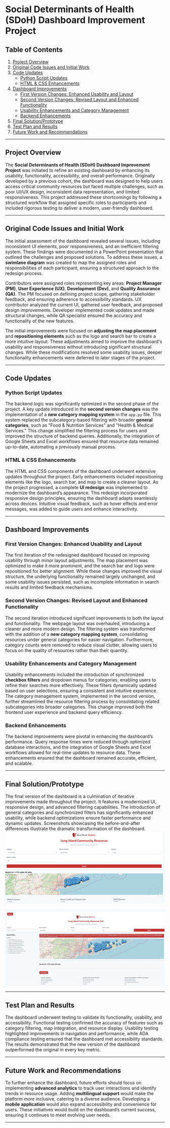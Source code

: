 # Social Determinants of Health (SDoH) Dashboard Improvement Project

## Table of Contents
1. [Project Overview](#project-overview)
2. [Original Code Issues and Initial Work](#original-code-issues-and-initial-work)
3. [Code Updates](#code-updates)
   - [Python Script Updates](#python-script-updates)
   - [HTML & CSS Enhancements](#html--css-enhancements)
4. [Dashboard Improvements](#dashboard-improvements)
   - [First Version Changes: Enhanced Usability and Layout](#first-version-changes-enhanced-usability-and-layout)
   - [Second Version Changes: Revised Layout and Enhanced Functionality](#second-version-changes-revised-layout-and-enhanced-functionality)
   - [Usability Enhancements and Category Management](#usability-enhancements-and-category-management)
   - [Backend Enhancements](#backend-enhancements)
5. [Final Solution/Prototype](#final-solutionprototype)
6. [Test Plan and Results](#test-plan-and-results)
7. [Future Work and Recommendations](#future-work-and-recommendations)

---

## Project Overview

The **Social Determinants of Health (SDoH) Dashboard Improvement Project** was initiated to refine an existing dashboard by enhancing its usability, functionality, accessibility, and overall performance. Originally developed by a previous cohort, the dashboard was designed to help users access critical community resources but faced multiple challenges, such as poor UI/UX design, inconsistent data representation, and limited responsiveness. This project addressed these shortcomings by following a structured workflow that assigned specific roles to participants and included rigorous testing to deliver a modern, user-friendly dashboard.

---

## Original Code Issues and Initial Work

The initial assessment of the dashboard revealed several issues, including inconsistent UI elements, poor responsiveness, and an inefficient filtering system. These findings were documented in a PowerPoint presentation that outlined the challenges and proposed solutions. To address these issues, a **swimlane diagram** was created to map the assigned roles and responsibilities of each participant, ensuring a structured approach to the redesign process.

Contributors were assigned roles representing key areas: **Project Manager (PM)**, **User Experience (UX)**, **Development (Dev)**, and **Quality Assurance (QA)**. The PM focused on defining project scope, gathering stakeholder feedback, and ensuring adherence to accessibility standards. UX contributor analyzed the current UI, gathered user feedback, and proposed design improvements. Developer implemented code updates and made structural changes, while QA specialist ensured the accuracy and functionality of the new features.

The initial improvements were focused on **adjusting the map placement** and **repositioning elements** such as the logo and search bar to create a more intuitive layout. These adjustments aimed to improve the dashboard's usability and responsiveness without introducing significant structural changes. While these modifications resolved some usability issues, deeper functionality enhancements were deferred to later stages of the project.

---

## Code Updates

### Python Script Updates

The backend logic was significantly optimized in the second phase of the project. A key update introduced in the **second version changes** was the implementation of a **new category mapping system** in the `app.py` file. This system replaced the subcategory-based filtering with broader **general categories**, such as "Food & Nutrition Services" and "Health & Medical Services." This change simplified the filtering process for users and improved the structure of backend queries. Additionally, the integration of Google Sheets and Excel workflows ensured that resource data remained up-to-date, automating a previously manual process.

### HTML & CSS Enhancements

The HTML and CSS components of the dashboard underwent extensive updates throughout the project. Early enhancements included repositioning elements like the logo, search bar, and map to create a cleaner layout. As the project progressed, a complete **UI redesign** was implemented to modernize the dashboard’s appearance. This redesign incorporated responsive design principles, ensuring the dashboard adapts seamlessly across devices. Intuitive visual feedback, such as hover effects and error messages, was added to guide users and enhance interactivity.

---

## Dashboard Improvements

### First Version Changes: Enhanced Usability and Layout

The first iteration of the redesigned dashboard focused on improving usability through minor layout adjustments. The map placement was optimized to make it more prominent, and the search bar and logo were repositioned for better alignment. While these changes improved the visual structure, the underlying functionality remained largely unchanged, and some usability issues persisted, such as incomplete information in search results and limited feedback mechanisms.

### Second Version Changes: Revised Layout and Enhanced Functionality

The second iteration introduced significant improvements to both the layout and functionality. The webpage layout was overhauled, introducing a cleaner and more modern design. The filtering system was transformed with the addition of a **new category mapping system**, consolidating resources under general categories for easier navigation. Furthermore, category counts were removed to reduce visual clutter, allowing users to focus on the quality of resources rather than their quantity.

### Usability Enhancements and Category Management

Usability enhancements included the introduction of synchronized **checkbox filters** and dropdown menus for categories, enabling users to refine their searches more effectively. These filters dynamically updated based on user selections, ensuring a consistent and intuitive experience. The category management system, implemented in the second version, further streamlined the resource filtering process by consolidating related subcategories into broader categories. This change improved both the frontend user experience and backend query efficiency.

### Backend Enhancements

The backend improvements were pivotal in enhancing the dashboard’s performance. Query response times were reduced through optimized database interactions, and the integration of Google Sheets and Excel workflows allowed for real-time updates to resource data. These enhancements ensured that the dashboard remained accurate, efficient, and scalable.

---

## Final Solution/Prototype

The final version of the dashboard is a culmination of iterative improvements made throughout the project. It features a modernized UI, responsive design, and advanced filtering capabilities. The introduction of general categories and synchronized filters has significantly enhanced usability, while backend optimizations ensure faster performance and dynamic updates. Screenshots showcasing the before-and-after differences illustrate the dramatic transformation of the dashboard.
![Old Dashboard](old-dashboard.png)

![Updated Dashboard](new-dashboard.png)


---

## Test Plan and Results

The dashboard underwent testing to validate its functionality, usability, and accessibility. Functional testing confirmed the accuracy of features such as category filtering, map integration, and resource display. Usability testing highlighted improvements in navigation and performance, while ADA compliance testing ensured that the dashboard met accessibility standards. The results demonstrated that the new version of the dashboard outperformed the original in every key metric.

---

## Future Work and Recommendations

To further enhance the dashboard, future efforts should focus on implementing **advanced analytics** to track user interactions and identify trends in resource usage. Adding **multilingual support** would make the platform more inclusive, catering to a diverse audience. Developing a **mobile application** would also expand accessibility and convenience for users. These initiatives would build on the dashboard’s current success, ensuring it continues to meet evolving user needs.

---
